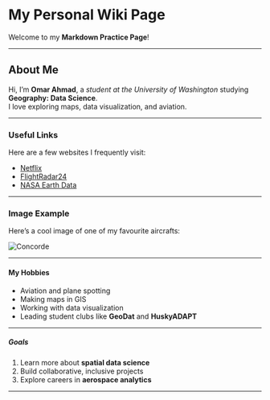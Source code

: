 # My Personal Wiki Page

Welcome to my **Markdown Practice Page**!  

---

## About Me
Hi, I’m **Omar Ahmad**, a *student at the University of Washington* studying **Geography: Data Science**.  
I love exploring maps, data visualization, and aviation.

---

### Useful Links
Here are a few websites I frequently visit:
- [Netflix](https://www.netflix.com/)
- [FlightRadar24](https://www.flightradar24.com/)
- [NASA Earth Data](https://earthdata.nasa.gov/)

---

### Image Example
Here’s a cool image of one of my favourite aircrafts:

![Concorde](https://theaviationgeekclub.com/wp-content/uploads/2021/08/Concorde-Mach-2.webp)


---

#### My Hobbies
- Aviation and plane spotting  
- Making maps in GIS  
- Working with data visualization  
- Leading student clubs like **GeoDat** and **HuskyADAPT**

---

##### Goals
1. Learn more about **spatial data science**
2. Build collaborative, inclusive projects
3. Explore careers in **aerospace analytics**

---